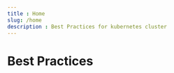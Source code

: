```yaml
---
title : Home
slug: /home
description : Best Practices for kubernetes cluster
---
```


# Best Practices
